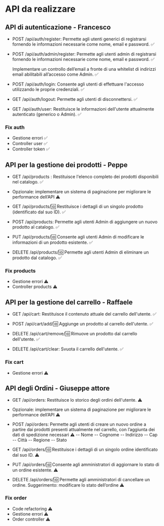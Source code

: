 # API da realizzare

## API di autenticazione - Francesco

- POST /api/auth/register: Permette agli utenti generici di registrarsi fornendo le informazioni necessarie come nome, email e password. ✅

- POST /api/auth/admin/register: Permette agli utenti admin di registrarsi fornendo le informazioni necessarie come nome, email e password. ✅

  Implementare un controllo dell’email a fronte di una whitelist di indirizzi email abilitabili all’accesso come Admin. ✅

- POST /api/auth/login: Consente agli utenti di effettuare l'accesso utilizzando le proprie credenziali. ✅

- GET /api/auth/logout: Permette agli utenti di disconnettersi. ✅

- GET /api/auth/user: Restituisce le informazioni dell'utente attualmente autenticato (generico o Admin). ✅

### Fix auth

- Gestione errori ✅
- Controller user ✅
- Controller token ✅

## API per la gestione dei prodotti - Peppe

- GET /api/products : Restituisce l'elenco completo dei prodotti disponibili nel catalogo. ✅

- Opzionale: implementare un sistema di paginazione per migliorare le performance dell’API ⚠️

- GET /api/products/:id: Restituisce i dettagli di un singolo prodotto (identificato dal suo ID). ✅

- POST /api/products: Permette agli utenti Admin di aggiungere un nuovo prodotto al catalogo. ✅

- PUT /api/products/:id: Consente agli utenti Admin di modificare le informazioni di un prodotto esistente. ✅

- DELETE /api/products/:id: Permette agli utenti Admin di eliminare un prodotto dal catalogo. ✅

### Fix products

- Gestione errori ⚠️
- Controller products ⚠️

## API per la gestione del carrello - Raffaele

- GET /api/cart: Restituisce il contenuto attuale del carrello dell'utente. ✅

- POST /api/cart/add/:id: Aggiunge un prodotto al carrello dell'utente. ✅

- DELETE /api/cart/remove/:id: Rimuove un prodotto dal carrello dell'utente. ✅

- DELETE /api/cart/clear: Svuota il carrello dell'utente. ✅

### Fix cart

- Gestione errori ⚠️

## API degli Ordini - Giuseppe attore

- GET /api/orders: Restituisce lo storico degli ordini dell'utente. ⚠️

- Opzionale: implementare un sistema di paginazione per migliorare le performance dell’API ⚠️

- POST /api/orders: Permette agli utenti di creare un nuovo ordine a partire dai prodotti presenti attualmente nel carrello, con l’aggiunta dei dati di spedizione necessari ⚠️
  -- Nome
  -- Cognome
  -- Indirizzo
  -- Cap
  -- Città
  -- Regione
  -- Stato

- GET /api/orders/:id: Restituisce i dettagli di un singolo ordine identificato dal suo ID. ⚠️

- PUT /api/orders/:id: Consente agli amministratori di aggiornare lo stato di un ordine esistente. ⚠️

- DELETE /api/orders/:id: Permette agli amministratori di cancellare un ordine. Suggerimento: modificare lo stato dell’ordine ⚠️

### Fix order

- Code refactoring ⚠️
- Gestione errori ⚠️
- Order controller ⚠️

